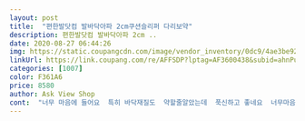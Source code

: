 ```yaml
---
layout: post 
title:  "편한발닷컴 발바닥아파 2cm쿠션슬리퍼 다리보약" 
description: 편한발닷컴 발바닥아파 2cm ..
date: 2020-08-27 06:44:26 
img: https://static.coupangcdn.com/image/vendor_inventory/0dc9/4ae3be92a35e24eeed933ce88fea49ab99b69fc1636d3fe0c43861fec331.jpg 
linkUrl: https://link.coupang.com/re/AFFSDP?lptag=AF3600438&subid=ahnPublicAsk&pageKey=1446558107&itemId=2492300223&vendorItemId=4589541615&traceid=V0-113-029f657ba887ad86 
categories: [1007] 
color: F361A6 
price: 8580 
author: Ask View Shop 
cont:  "너무 마음에 들어요  특히 바닥재질도  약할줄알았는데  푹신하고 좋네요  너무마음에 들어요^^<br/>너무 잘 쓰고 있어요 푹신 하기도 하고 높이도 적당하구요 단점이 있다면 걸을때 소리가 나요 삑삑하는 소리요!!ㅠㅠ조금 거슬리긴 하더라구요 그래두 어쩔수 없다 생각하고 신어요<br/>푹신히고 사이즈도 좋아요.<br/> 직장동료들과 하나씩 나눠쓰려 4개 구매 했는데 다 만족하고 있어요.<br/><br/>" 
---
```

